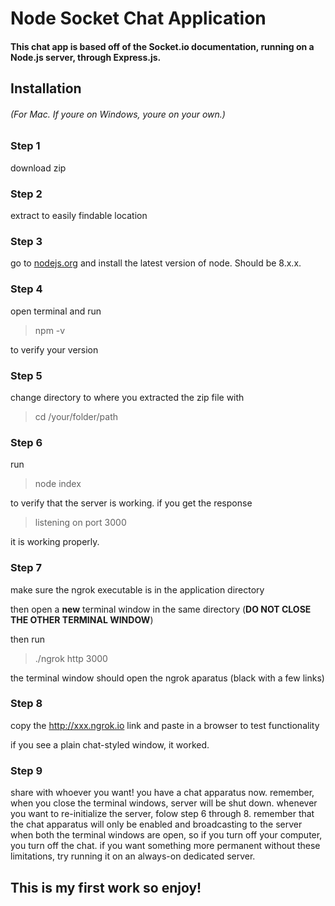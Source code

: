 # Node Socket Chat Application

#### This chat app is based off of the Socket.io documentation, running on a Node.js server, through Express.js.

## Installation 

###### (For Mac. If youre on Windows, youre on your own.)

### Step 1

download zip

### Step 2

extract to easily findable location

### Step 3

go to [nodejs.org](nodejs.org) and install the latest version of node. Should be 8.x.x.

### Step 4

open terminal and run

>npm -v

to verify your version

### Step 5

change directory to where you extracted the zip file with

>cd /your/folder/path

### Step 6

run

>node index

to verify that the server is working. if you get the response 

>listening on port 3000

it is working properly. 


### Step 7

make sure the ngrok executable is in the application directory

then open a **new** terminal window in the same directory (**DO NOT CLOSE THE OTHER TERMINAL WINDOW**)

then run

>./ngrok http 3000

the terminal window should open the ngrok aparatus (black with a few links)

### Step 8

copy the http://xxx.ngrok.io link and paste in a browser to test functionality

if you see a plain chat-styled window, it worked.

### Step 9

share with whoever you want! you have a chat apparatus now. remember, when you close the terminal windows, server will be shut down. whenever you want to re-initialize the server, folow step 6 through 8. remember that the chat apparatus will only be enabled and broadcasting to the server when both the terminal windows are open, so if you turn off your computer, you turn off the chat. if you want something more permanent without these limitations, try running it on an always-on dedicated server.

## This is my first work so enjoy!
